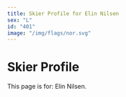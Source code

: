 ```yaml
---
title: Skier Profile for Elin Nilsen
sex: "L"
id: "401"
image: "/img/flags/nor.svg" 
---
```


# Skier Profile

This page is for: Elin Nilsen.
    